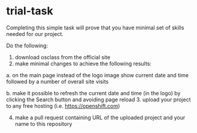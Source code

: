 trial-task
==========

Completing this simple task will prove that you have minimal set of skills needed for our project.

Do the following:

 1. download osclass from the official site
 2. make minimal changes to achieve the following results:

  a. on the main page instead of the logo image show current date and time followed by a number of overall site visits
  
  b. make it possible to refresh the current date and time (in the logo) by clicking the Search button and avoiding page reload
 3. upload your project to any free hosting (i.e. https://openshift.com)

 4. make a pull request containing URL of the uploaded project and your name to this repository

